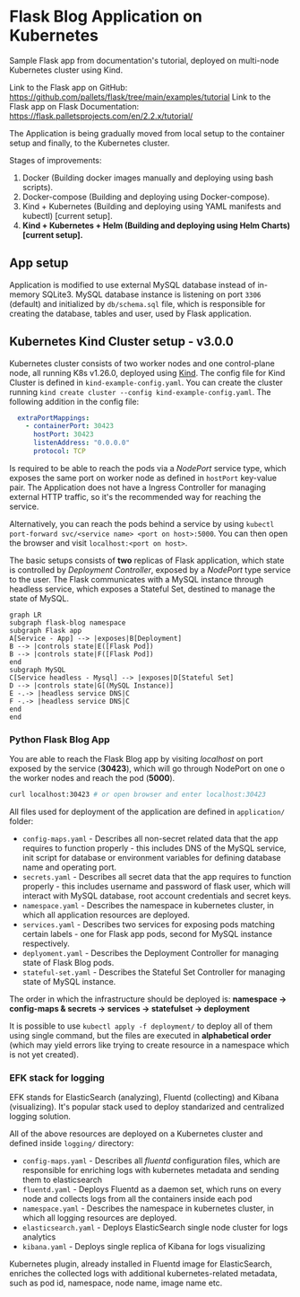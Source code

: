 # Flask Blog Application on Kubernetes

Sample Flask app from documentation's tutorial, deployed on multi-node Kubernetes cluster using Kind.

Link to the Flask app on GitHub: <https://github.com/pallets/flask/tree/main/examples/tutorial>
Link to the Flask app on Flask Documentation: <https://flask.palletsprojects.com/en/2.2.x/tutorial/>

The Application is being gradually moved from local setup to the container setup and finally, to the Kubernetes cluster.

Stages of improvements:

1. Docker (Building docker images manually and deploying using bash scripts).
2. Docker-compose (Building and deploying using Docker-compose).
3. Kind + Kubernetes (Building and deploying using YAML manifests and kubectl) [current setup].
4. **Kind + Kubernetes + Helm (Building and deploying using Helm Charts) [current setup].**

## App setup

Application is modified to use external MySQL database instead of in-memory SQLite3.
MySQL database instance is listening on port `3306` (default) and initialized by `db/schema.sql` file, which is responsible for creating the database, tables and user, used by Flask application.

## Kubernetes Kind Cluster setup - v3.0.0

Kubernetes cluster consists of two worker nodes and one control-plane node, all running K8s v1.26.0, deployed using [Kind](https://kind.sigs.k8s.io/).
The config file for Kind Cluster is defined in `kind-example-config.yaml`. You can create the cluster running `kind create cluster --config kind-example-config.yaml`.
The following addition in the config file:

```yaml
  extraPortMappings:
    - containerPort: 30423
      hostPort: 30423
      listenAddress: "0.0.0.0"
      protocol: TCP
```

Is required to be able to reach the pods via a _NodePort_ service type, which exposes the same port on worker node as defined in `hostPort` key-value pair. The Application does not have a Ingress Controller for managing external HTTP traffic, so it's the recommended way for reaching the service.

Alternatively, you can reach the pods behind a service by using `kubectl port-forward svc/<service name> <port on host>:5000`. You can then open the browser and visit `localhost:<port on host>`.

The basic setups consists of **two** replicas of Flask application, which state is controlled by _Deployment Controller_, exposed by a _NodePort_ type service to the user.
The Flask communicates with a MySQL instance through headless service, which exposes a Stateful Set, destined to manage the state of MySQL.

```mermaid
graph LR
subgraph flask-blog namespace
subgraph Flask app
A[Service - App] --> |exposes|B[Deployment]
B --> |controls state|E([Flask Pod])
B --> |controls state|F([Flask Pod])
end
subgraph MySQL
C[Service headless - Mysql] --> |exposes|D[Stateful Set]
D --> |controls state|G[(MySQL Instance)]
E -.-> |headless service DNS|C
F -.-> |headless service DNS|C
end
end
```

### Python Flask Blog App

You are able to reach the Flask Blog app by visiting _localhost_ on port exposed by the service (**30423**), which will go through NodePort on one o the worker nodes and reach the pod (**5000**).

```bash
curl localhost:30423 # or open browser and enter localhost:30423
```

All files used for deployment of the application are defined in `application/` folder:

* `config-maps.yaml` - Describes all non-secret related data that the app requires to function properly - this includes DNS of the MySQL service, init script for database or environment variables for defining database name and operating port.
* `secrets.yaml` - Describes all secret data that the app requires to function properly - this includes username and password of flask user, which will interact with MySQL database, root account credentials and secret keys.
* `namespace.yaml` - Describes the namespace in kubernetes cluster, in which all application resources are deployed.
* `services.yaml` - Describes two services for exposing pods matching certain labels - one for Flask app pods, second for MySQL instance respectively.
* `deplyoment.yaml` - Describes the Deployment Controller for managing state of Flask Blog pods.
* `stateful-set.yaml` - Describes the Stateful Set Controller for managing state of MySQL instance.

The order in which the infrastructure should be deployed is:
**namespace -> config-maps & secrets -> services -> statefulset -> deployment**

It is possible to use `kubectl apply -f deployment/` to deploy all of them using single command, but the files are executed in **alphabetical order** (which may yield errors like trying to create resource in a namespace which is not yet created).

### EFK stack for logging

EFK stands for ElasticSearch (analyzing), Fluentd (collecting) and Kibana (visualizing). It's popular stack used to deploy standarized and centralized logging solution.

All of the above resources are deployed on a Kubernetes cluster and defined inside `logging/` directory:

* `config-maps.yaml` - Describes all _fluentd_ configuration files, which are responsible for enriching logs with kubernetes metadata and sending them to elasticsearch
* `fluentd.yaml` - Deploys Fluentd as a daemon set, which runs on every node and collects logs from all the containers inside each pod
* `namespace.yaml` - Describes the namespace in kubernetes cluster, in which all logging resources are deployed.
* `elasticsearch.yaml` - Deploys ElasticSearch single node cluster for logs analytics
* `kibana.yaml` - Deploys single replica of Kibana for logs visualizing

Kubernetes plugin, already installed in Fluentd image for ElasticSearch, enriches the collected logs with additional kubernetes-related metadata, such as pod id, namespace, node name, image name etc.
